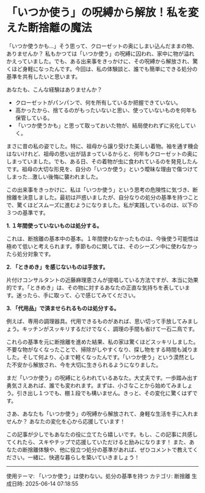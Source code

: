 # 「いつか使う」の呪縛から解放！私を変えた断捨離の魔法

「いつか使うかも…」そう思って、クローゼットの奥にしまい込んだままの物、ありませんか？  私もかつては「いつか使う」の呪縛に囚われ、家中に物が溢れかえっていました。でも、ある出来事をきっかけに、その呪縛から解放され、驚くほど身軽になったんです。今回は、私の体験談と、誰でも簡単にできる処分の基準を共有したいと思います。


あなたも、こんな経験はありませんか？

*  クローゼットがパンパンで、何を所有しているか把握できていない。
*  高かったから、捨てるのがもったいないと思い、使っていないものを何年も保管している。
*  「いつか使うかも」と思って取っておいた物が、結局使われずに劣化していく。

まさに昔の私の姿でした。特に、祖母から譲り受けた美しい着物。袖を通す機会はないけれど、祖母の思い出が詰まっているからと、何年もクローゼットの奥にしまっていました。でも、ある日、その着物が虫に食われているのを発見したんです。祖母の大切な形見を、自分の「いつか使う」という曖昧な理由で傷つけてしまった…激しい後悔に襲われました。


この出来事をきっかけに、私は「いつか使う」という思考の危険性に気づき、断捨離を決意しました。最初は戸惑いましたが、自分なりの処分の基準を持つことで、驚くほどスムーズに進むようになりました。私が実践しているのは、以下の３つの基準です。


**1. １年間使っていないものは処分する。**

これは、断捨離の基本中の基本。１年間使わなかったものは、今後使う可能性は極めて低いと考えられます。季節ものに関しては、そのシーズン中に使わなかったら処分対象です。


**2.  「ときめき」を感じないものは手放す。**

片付けコンサルタントの近藤麻理恵さんが提唱している方法ですが、本当に効果的です。「ときめき」は、その物に対するあなたの正直な気持ちを表しています。迷ったら、手に取って、心で感じてみてください。


**3.  「代用品」で済ませられるものは処分する。**

例えば、専用の調理器具。代用できるものがあれば、思い切って手放してみましょう。キッチンがスッキリするだけでなく、調理の手間も省けて一石二鳥です。


これらの基準を元に断捨離を進めた結果、私の家は驚くほどスッキリしました。不要な物がなくなったことで、掃除がしやすくなり、探し物をする時間も減りました。そして何より、心まで軽くなったんです。「いつか使う」という漠然とした不安から解放され、今を大切に生きられるようになりました。


まだ「いつか使う」の呪縛にとらわれているあなた。大丈夫です。一歩踏み出す勇気さえあれば、誰でも変われます。まずは、小さなことから始めてみましょう。引き出し１つでも、棚１段でも構いません。きっと、その変化に驚くはずです。


さあ、あなたも「いつか使う」の呪縛から解放されて、身軽な生活を手に入れませんか？  あなたの変化を心から応援しています！


この記事が少しでもあなたの役に立てたら嬉しいです。もし、この記事に共感してくれたら、スキやチップで応援していただけると励みになります！  また、あなたの断捨離体験や、他に役立つ処分の基準があれば、ぜひコメントで教えてください。一緒に、快適な暮らしを築いていきましょう！


---
使用テーマ: 「いつか使う」は使わない。処分の基準を持つ
カテゴリ: 断捨離
生成日時: 2025-06-14 07:18:55
